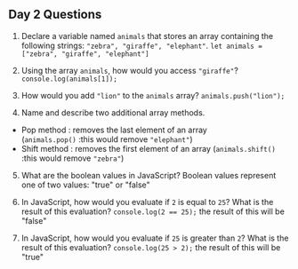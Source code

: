 ## Day 2 Questions

1. Declare a variable named `animals` that stores an array containing the following strings: `"zebra", "giraffe", "elephant"`.
`let animals = ["zebra", "giraffe", "elephant"]`  

2. Using the array `animals`, how would you access `"giraffe"`?
`console.log(animals[1]);`  

3. How would you add `"lion"` to the `animals` array?
`animals.push("lion");`

4. Name and describe two additional array methods.
- Pop method : removes the last element of an array  
(`animals.pop()` :this would remove `"elephant"`)  
- Shift method : removes the first element of an array
(`animals.shift()` :this would remove `"zebra"`)


5. What are the boolean values in JavaScript?
Boolean values represent one of two values: "true" or "false"

6. In JavaScript, how would you evaluate if `2` is equal to `25`? What is the result of this evaluation?
`console.log(2 == 25);` the result of this will be "false"

7. In JavaScript, how would you evaluate if `25` is greater than `2`? What is the result of this evaluation?
`console.log(25 > 2);` the result of this will be "true"
